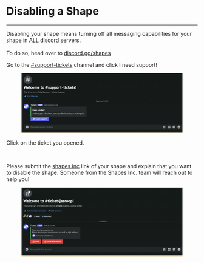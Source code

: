 # Disabling a Shape

***

Disabling your shape means turning off all messaging capabilities for your shape in ALL discord servers. \
\
To do so, head over to [discord.gg/shapes](https://discord.com/invite/shapes)

Go to the [#support-tickets](https://discord.com/channels/781212328749301790/1121072462294155284) channel and click I need support!

<figure><img src="../../.gitbook/assets/image (15).png" alt=""><figcaption></figcaption></figure>

Click on the ticket you opened.&#x20;

<figure><img src="../../.gitbook/assets/Screenshot 2024-06-12 at 7.24.19 PM (1).png" alt=""><figcaption></figcaption></figure>

Please submit the [shapes.inc](https://shapes.inc/) link of your shape and explain that you want to disable the shape. Someone from the Shapes Inc. team will reach out to help you!

<figure><img src="../../.gitbook/assets/image (1) (1) (1) (1) (1) (1).png" alt=""><figcaption></figcaption></figure>
